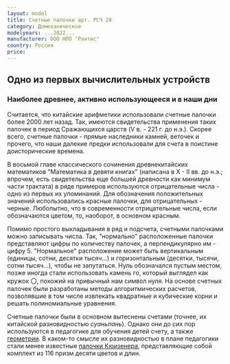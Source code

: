 ```yaml
---
layout: model
title: Счетные палочки арт. РСЧ 20
category: Домеханическое
modelyears: ...2022...
manufacturer: ООО НПО "Рантис"
country: Россия
price: 
---
```


## Одно из первых вычислительных устройств

### Наиболее древнее, активно использующееся и в наши дни

Считается, что китайские арифметики использовали счетные палочки более 2000 лет назад. Так, имеются свидетельства применения таких палочек в период Сражающихся царств (V в. - 221 г. до н.э.). Скорее всего, счетные палочки - прямые наследники камней, веточек и прочего, что наши далекие предки использовали для счета в поистине доисторические времена.

В восьмой главе классического сочинения древнекитайских математиков "Математика в девяти книгах" (написана в X - II вв. до н.э.; впрочем, есть свидетельства еще большей древности как минимум части трактата) в ряде примеров используются отрицательные числа - одно из первых их упоминаний. Для обозначения положительных значений использовались красные палочки, для отрицательных - черные. Любопытно, что в современности отрицательные числа, если обозначаются цветом, то, наоборот, в основном красным.

Помимо простого выкладывания в ряд и подсчета, счетными палочками можно записывать числа. Так, "нормально" расположенные палочки представляют цифры по количеству палочек, а перпендикулярно им - цифру 5. "Нормальное" расположение может быть вертикальным (единицы, сотни, десятки тысяч...) и горизонтальным (десятки, тысячи, сотни тысяч...), чтобы не запутаться. Нуль обозначался пустым местом, позже иногда стали использовать камень го, который выглядел как кружок 〇, похожий на привычный нам символ нуля. На основе счетных палочек были разработаны методы алгоритмических расчетов, позволявшие в том числе извлекать квадратные и кубические корни и решать полиномиальные уравнения.

Счетные палочки были в основном вытеснены счетами (точнее, их китайской разновидностью _суаньпань_). Однако они до сих пор используются в педагогике для обучения детей счету, а также [геометрии](https://www.maam.ru/detskijsad/didakticheskaja-igra-raznocvetnye-palochki-1642552.html). В каком-то смысле их разновидностью в плане педагогики стали менее известные [палочки Кюизенера](https://int-games.ru/articles/schetnye-palochki-kyuizenera-dlya-doshkolnikov-polza-kak-vybrat/), представляющие собой комплект из 116 призм десяти цветов и длин.

